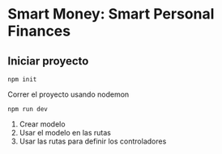 # Smart Money: Smart Personal Finances

## Iniciar proyecto
```
npm init
```

Correr el proyecto usando nodemon
```
npm run dev
```

1. Crear modelo
2. Usar el modelo en las rutas
3. Usar las rutas para definir los controladores
